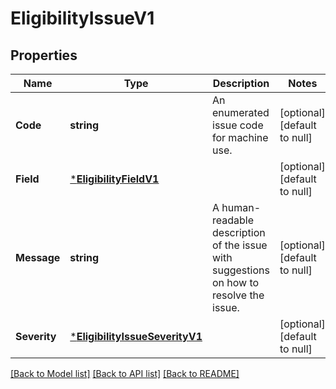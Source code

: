 # EligibilityIssueV1

## Properties
Name | Type | Description | Notes
------------ | ------------- | ------------- | -------------
**Code** | **string** | An enumerated issue code for machine use. | [optional] [default to null]
**Field** | [***EligibilityFieldV1**](EligibilityFieldV1.md) |  | [optional] [default to null]
**Message** | **string** | A human-readable description of the issue with suggestions on how to resolve the issue. | [optional] [default to null]
**Severity** | [***EligibilityIssueSeverityV1**](EligibilityIssueSeverityV1.md) |  | [optional] [default to null]

[[Back to Model list]](../README.md#documentation-for-models) [[Back to API list]](../README.md#documentation-for-api-endpoints) [[Back to README]](../README.md)

